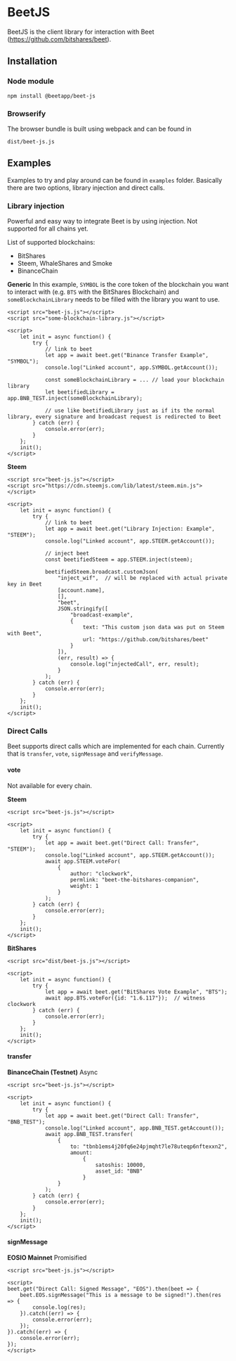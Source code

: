 # BeetJS

BeetJS is the client library for interaction with Beet (https://github.com/bitshares/beet).

## Installation

### Node module

    npm install @beetapp/beet-js

### Browserify

The browser bundle is built using webpack and can be found in 

    dist/beet-js.js

## Examples

Examples to try and play around can be found in `examples` folder. Basically there are two options, library injection and direct calls.

### Library injection

Powerful and easy way to integrate Beet is by using injection. Not supported for all chains yet.

List of supported blockchains:
 - BitShares
 - Steem, WhaleShares and Smoke
 - BinanceChain

**Generic**
In this example, `SYMBOL` is the core token of the blockchain you want to interact with (e.g. `BTS` with the BitShares Blockchain) and `someBlockchainLibrary` needs to be filled with the library you want to use.

```
<script src="beet-js.js"></script>
<script src="some-blockchain-library.js"></script>

<script>
    let init = async function() {
        try {
            // link to beet
            let app = await beet.get("Binance Transfer Example", "SYMBOL");
            console.log("Linked account", app.SYMBOL.getAccount());
  
            const someBlockchainLibrary = ... // load your blockchain library
            let beetifiedLibrary = app.BNB_TEST.inject(someBlockchainLibrary);
            
            // use like beetifiedLibrary just as if its the normal library, every signature and broadcast request is redirected to Beet
        } catch (err) {
            console.error(err);
        }
    };
    init();
</script>
```

**Steem**
```
<script src="beet-js.js"></script>
<script src="https://cdn.steemjs.com/lib/latest/steem.min.js"></script>

<script>
    let init = async function() {
        try {
            // link to beet
            let app = await beet.get("Library Injection: Example", "STEEM");
            console.log("Linked account", app.STEEM.getAccount());

            // inject beet
            const beetifiedSteem = app.STEEM.inject(steem);

            beetifiedSteem.broadcast.customJson(
                "inject_wif",  // will be replaced with actual private key in Beet
                [account.name],
                [],
                "beet",
                JSON.stringify([
                    "broadcast-example",
                    {
                        text: "This custom json data was put on Steem with Beet",
                        url: "https://github.com/bitshares/beet"
                    }
                ]),
                (err, result) => {
                    console.log("injectedCall", err, result);
                }
            );
        } catch (err) {
            console.error(err);
        }
    };
    init();
</script>
```

### Direct Calls
 
Beet supports direct calls which are implemented for each chain. Currently that is `transfer`, `vote`, `signMessage` and `verifyMessage`.

#### vote

Not available for every chain.

**Steem**

```
<script src="beet-js.js"></script>

<script>
    let init = async function() {
        try {
            let app = await beet.get("Direct Call: Transfer", "STEEM");
            console.log("Linked account", app.STEEM.getAccount());
            await app.STEEM.voteFor(
                {
                    author: "clockwork",
                    permlink: "beet-the-bitshares-companion",
                    weight: 1
                }
            );
        } catch (err) {
            console.error(err);
        }
    };
    init();
</script>
```

**BitShares**

```
<script src="dist/beet-js.js"></script>

<script>
    let init = async function() {
        try {
            let app = await beet.get("BitShares Vote Example", "BTS");
            await app.BTS.voteFor({id: "1.6.117"});  // witness clockwork
        } catch (err) {
            console.error(err);
        }
    };
    init();
</script>
```

#### transfer

**BinanceChain (Testnet)**
Async
```
<script src="beet-js.js"></script>

<script>
    let init = async function() {
        try {
            let app = await beet.get("Direct Call: Transfer", "BNB_TEST");
            console.log("Linked account", app.BNB_TEST.getAccount());
            await app.BNB_TEST.transfer(
                {
                    to: "tbnb1ems4j20fq6e24pjmqht7le78uteqp6nftexxn2",
                    amount:
                        {
                            satoshis: 10000,
                            asset_id: "BNB"
                        }
                }
            );
        } catch (err) {
            console.error(err);
        }
    };
    init();
</script>
```

#### signMessage

**EOSIO Mainnet**
Promisified
```
<script src="beet-js.js"></script>

<script>
beet.get("Direct Call: Signed Message", "EOS").then(beet => {
    beet.EOS.signMessage("This is a message to be signed!").then(res => {
        console.log(res);
    }).catch((err) => {
        console.error(err);
    });
}).catch((err) => {
    console.error(err);
});
</script>
```
